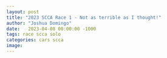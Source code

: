 ```yaml
---
layout: post
title: "2023 SCCA Race 1 - Not as terrible as I thought!"
author: "Joshua Domingo"
date:   2023-04-08 00:00:00 -1000
tags: race scca solo  
categories: cars scca
image: 
---
```

